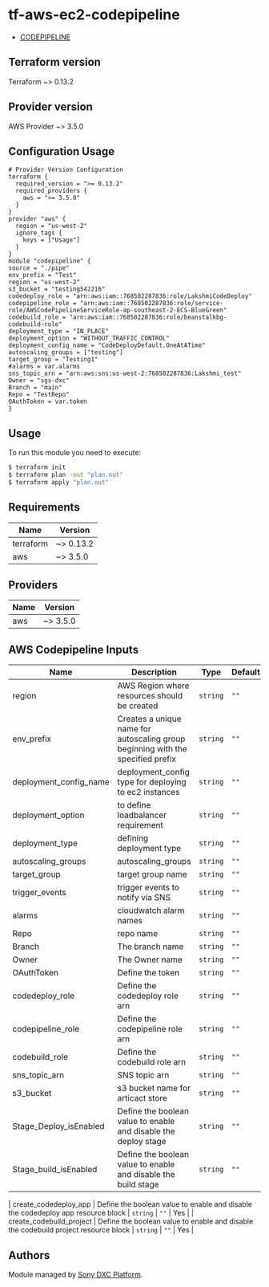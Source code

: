 # tf-aws-ec2-codepipeline
* [CODEPIPELINE](https://registry.terraform.io/providers/hashicorp/aws/latest/docs/resources/codepipeline)

## Terraform version
Terraform ~> 0.13.2

## Provider version
AWS Provider ~> 3.5.0

## Configuration Usage

```hcl
# Provider Version Configuration
terraform {
  required_version = ">= 0.13.2"
  required_providers {
    aws = ">= 3.5.0"
  }
}
provider "aws" {
  region = "us-west-2"
  ignore_tags {
    keys = ["Usage"]
  }
}
module "codepipeline" {
source = "./pipe"
env_prefix = "Test"
region = "us-west-2"
s3_bucket = "testing542216"
codedeploy_role = "arn:aws:iam::768502287836:role/LakshmiCodeDeploy"
codepipeline_role = "arn:aws:iam::768502287836:role/service-role/AWSCodePipelineServiceRole-ap-southeast-2-ECS-BlueGreen"
codebuild_role = "arn:aws:iam::768502287836:role/beanstalkbg-codebuild-role"
deployment_type = "IN_PLACE"
deployment_option = "WITHOUT_TRAFFIC_CONTROL"
deployment_config_name = "CodeDeployDefault.OneAtATime"
autoscaling_groups = ["testing"]
target_group = "Testing1"
#alarms = var.alarms
sns_topic_arn = "arn:aws:sns:us-west-2:768502287836:Lakshmi_test"
Owner = "sgs-dxc"
Branch = "main"
Repo = "TestRepo"
OAuthToken = var.token
}
```

## Usage

To run this module you need to execute:

```bash
$ terraform init
$ terraform plan -out "plan.out"
$ terraform apply "plan.out"
```

<!-- BEGINNING OF PRE-COMMIT-TERRAFORM DOCS HOOK -->
## Requirements

| Name | Version |
|------|---------|
| terraform | ~> 0.13.2 |
| aws | ~> 3.5.0 |

## Providers

| Name | Version |
|------|---------|
| aws | ~> 3.5.0 |

## AWS Codepipeline Inputs

| Name | Description | Type | Default | Required |
|------|-------------|------|---------|:--------:|
| region | AWS Region where resources should be created | `string` | `""` | Yes |
| env\_prefix | Creates a unique name for autoscaling group beginning with the specified prefix | `string` | `""` | Yes |
| deployment_config_name | deployment_config type for deploying to ec2 instances | `string` | `""` | Yes |
| deployment_option | to define loadbalancer requirement | `string` | `""` | Yes |
| deployment_type | defining deployment type | `string` | `""` | Yes |
| autoscaling_groups | autoscaling_groups | `string` | `""` | Yes |
| target_group | target group name | `string` | `""` | Yes |
| trigger_events | trigger events to notify via SNS | `string` | `""` | Yes |
| alarms | cloudwatch alarm names | `string` | `""` | Yes |
| Repo | repo name | `string` | `""` | Yes |
| Branch | The branch name | `string` | `""` | Yes |
| Owner | The Owner name | `string` | `""` | Yes |
| OAuthToken | Define the token | `string` | `""` | Yes |
| codedeploy_role | Define the codedeploy role arn | `string` | `""` | Yes |
| codepipeline_role | Define the codepipeline role arn | `string` | `""` | Yes |
| codebuild_role | Define the codebuild role arn | `string` | `""` | Yes |
| sns_topic_arn | SNS topic arn | `string` | `""` | Yes |
| s3_bucket | s3 bucket name for articact store | `string` | `""` | Yes |
| Stage_Deploy_isEnabled | Define the boolean value to enable and disable the deploy stage | `string` | `""` | Yes |
| Stage_build_isEnabled | Define the boolean value to enable and disable the build stage | `string` | `""` | Yes |

| create_codedeploy_app | Define the boolean value to enable and disable the codedeploy app resource block | `string` | `""` | Yes |
| create_codebuild_project | Define the boolean value to enable and disable the codebuild project resource block | `string` | `""` | Yes |



<!-- END OF PRE-COMMIT-TERRAFORM DOCS HOOK -->

## Authors

Module managed by [Sony DXC Platform](https://).
